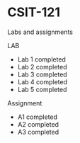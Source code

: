 # CSIT-121
Labs and assignments

LAB
  - Lab 1 completed 
  - Lab 2 completed 
  - Lab 3 completed 
  - Lab 4 completed 
  - Lab 5 completed
  
Assignment
  - A1 completed 
  - A2 completed 
  - A3 completed 
